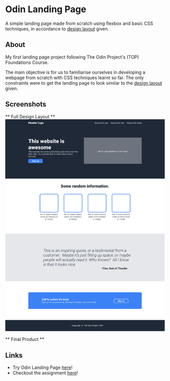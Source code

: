 # Odin Landing Page

A simple landing page made from scratch using flexbox and basic CSS techniques, in accordance to [design layout](https://github.com/qweasd777/odin-landing-page/?tab=readme-ov-file#screenshots) given. 

## About

My first landing page project following The Odin Project's (TOP) Foundations Course. 

The main objective is for us to familiarise ourselves in developing a webpage from scratch with CSS techniques learnt so far. The only constraints were to get the landing page to look similar to the [design layout](https://github.com/qweasd777/odin-landing-page/?tab=readme-ov-file#screenshots) given.

## Screenshots

** Full Design Layout **
![Landing page example](/template/01-full-design-layout.png)

** Final Product **

## Links

* Try Odin Landing Page [here](https://qweasd777.github.io/odin-landing-page)!
* Checkout the assignment [here](https://www.theodinproject.com/lessons/foundations-landing-page)!